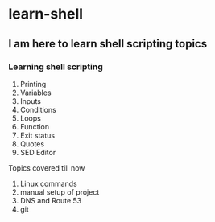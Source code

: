 # learn-shell

## I am here to learn shell scripting topics

### Learning shell scripting

1) Printing
2) Variables
3) Inputs
4) Conditions
5) Loops
6) Function
7) Exit status
8) Quotes
9) SED Editor

Topics covered till now 
1) Linux commands
2) manual setup of project
3) DNS and Route 53
4) git

